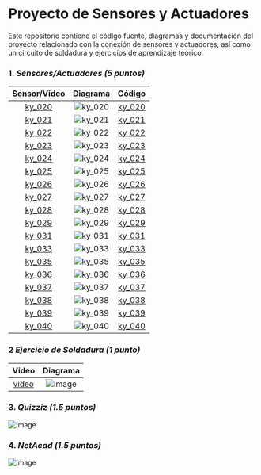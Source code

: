 # Proyecto de Sensores y Actuadores
Este repositorio contiene el código fuente, diagramas y documentación del proyecto relacionado con la conexión de sensores y actuadores, 
así como un circuito de soldadura y ejercicios de aprendizaje teórico.

### 1. *Sensores/Actuadores (5 puntos)*
| Sensor/Video | Diagrama | Código |
|:---:       |     :---:      |        :---:  |
| [ky_020](https://drive.google.com/file/d/1il12CBUcUBlA6g4-58La_Pdp2jWjJRQD/view?usp=drive_link) |  ![ky_020](https://github.com/user-attachments/assets/0e6d71f1-cd3d-4d1e-8c46-d242b452033a)|[ky_020](https://github.com/GalletitaQR/U3_IoT/blob/main/ky_020.py)|
| [ky_021](https://drive.google.com/file/d/1il12CBUcUBlA6g4-58La_Pdp2jWjJRQD/view?usp=drive_link) |  ![ky_021](https://github.com/user-attachments/assets/0e6d71f1-cd3d-4d1e-8c46-d242b452033a)|[ky_021](https://github.com/GalletitaQR/U3_IoT/blob/main/ky_021.py)|
| [ky_022](https://drive.google.com/file/d/1il12CBUcUBlA6g4-58La_Pdp2jWjJRQD/view?usp=drive_link) |  ![ky_022](https://github.com/user-attachments/assets/0e6d71f1-cd3d-4d1e-8c46-d242b452033a)|[ky_022](https://github.com/GalletitaQR/U3_IoT/blob/main/ky_022.py)|
| [ky_023](https://drive.google.com/file/d/1il12CBUcUBlA6g4-58La_Pdp2jWjJRQD/view?usp=drive_link) |  ![ky_023](https://github.com/user-attachments/assets/0e6d71f1-cd3d-4d1e-8c46-d242b452033a)|[ky_023](https://github.com/GalletitaQR/U3_IoT/blob/main/ky_023.py)|
| [ky_024](https://drive.google.com/file/d/1il12CBUcUBlA6g4-58La_Pdp2jWjJRQD/view?usp=drive_link) |  ![ky_024](https://github.com/user-attachments/assets/0e6d71f1-cd3d-4d1e-8c46-d242b452033a)|[ky_024](https://github.com/GalletitaQR/U3_IoT/blob/main/ky_024.py)|
| [ky_025](https://drive.google.com/file/d/1il12CBUcUBlA6g4-58La_Pdp2jWjJRQD/view?usp=drive_link) |  ![ky_025](https://github.com/user-attachments/assets/0e6d71f1-cd3d-4d1e-8c46-d242b452033a)|[ky_025](https://github.com/GalletitaQR/U3_IoT/blob/main/ky_025.py)|
| [ky_026](https://drive.google.com/file/d/1il12CBUcUBlA6g4-58La_Pdp2jWjJRQD/view?usp=drive_link) |  ![ky_026](https://github.com/user-attachments/assets/0e6d71f1-cd3d-4d1e-8c46-d242b452033a)|[ky_026](https://github.com/GalletitaQR/U3_IoT/blob/main/ky_026.py)|
| [ky_027](https://drive.google.com/file/d/1il12CBUcUBlA6g4-58La_Pdp2jWjJRQD/view?usp=drive_link) |  ![ky_027](https://github.com/user-attachments/assets/0e6d71f1-cd3d-4d1e-8c46-d242b452033a)|[ky_027](https://github.com/GalletitaQR/U3_IoT/blob/main/ky_027.py)|
| [ky_028](https://drive.google.com/file/d/1il12CBUcUBlA6g4-58La_Pdp2jWjJRQD/view?usp=drive_link) |  ![ky_028](https://github.com/user-attachments/assets/0e6d71f1-cd3d-4d1e-8c46-d242b452033a)|[ky_028](https://github.com/GalletitaQR/U3_IoT/blob/main/ky_028.py)|
| [ky_029](https://drive.google.com/file/d/1il12CBUcUBlA6g4-58La_Pdp2jWjJRQD/view?usp=drive_link) |  ![ky_029](https://github.com/user-attachments/assets/0e6d71f1-cd3d-4d1e-8c46-d242b452033a)|[ky_029](https://github.com/GalletitaQR/U3_IoT/blob/main/ky_029.py)|
| [ky_031](https://drive.google.com/file/d/1il12CBUcUBlA6g4-58La_Pdp2jWjJRQD/view?usp=drive_link) |  ![ky_031](https://github.com/user-attachments/assets/0e6d71f1-cd3d-4d1e-8c46-d242b452033a)|[ky_031](https://github.com/GalletitaQR/U3_IoT/blob/main/ky_031.py)|
| [ky_033](https://drive.google.com/file/d/1il12CBUcUBlA6g4-58La_Pdp2jWjJRQD/view?usp=drive_link) |  ![ky_033](https://github.com/user-attachments/assets/0e6d71f1-cd3d-4d1e-8c46-d242b452033a)|[ky_033](https://github.com/GalletitaQR/U3_IoT/blob/main/ky_033.py)|
| [ky_035](https://drive.google.com/file/d/1il12CBUcUBlA6g4-58La_Pdp2jWjJRQD/view?usp=drive_link) |  ![ky_035](https://github.com/user-attachments/assets/0e6d71f1-cd3d-4d1e-8c46-d242b452033a)|[ky_035](https://github.com/GalletitaQR/U3_IoT/blob/main/ky_035.py)|
| [ky_036](https://drive.google.com/file/d/1il12CBUcUBlA6g4-58La_Pdp2jWjJRQD/view?usp=drive_link) |  ![ky_036](https://github.com/user-attachments/assets/0e6d71f1-cd3d-4d1e-8c46-d242b452033a)|[ky_036](https://github.com/GalletitaQR/U3_IoT/blob/main/ky_036.py)|
| [ky_037](https://drive.google.com/file/d/1il12CBUcUBlA6g4-58La_Pdp2jWjJRQD/view?usp=drive_link) |  ![ky_037](https://github.com/user-attachments/assets/0e6d71f1-cd3d-4d1e-8c46-d242b452033a)|[ky_037](https://github.com/GalletitaQR/U3_IoT/blob/main/ky_037.py)|
| [ky_038](https://drive.google.com/file/d/1il12CBUcUBlA6g4-58La_Pdp2jWjJRQD/view?usp=drive_link) |  ![ky_038](https://github.com/user-attachments/assets/0e6d71f1-cd3d-4d1e-8c46-d242b452033a)|[ky_038](https://github.com/GalletitaQR/U3_IoT/blob/main/ky_038.py)|
| [ky_039](https://drive.google.com/file/d/1il12CBUcUBlA6g4-58La_Pdp2jWjJRQD/view?usp=drive_link) |  ![ky_039](https://github.com/user-attachments/assets/0e6d71f1-cd3d-4d1e-8c46-d242b452033a)|[ky_039](https://github.com/GalletitaQR/U3_IoT/blob/main/ky_039.py)|
| [ky_040](https://drive.google.com/file/d/1il12CBUcUBlA6g4-58La_Pdp2jWjJRQD/view?usp=drive_link) |  ![ky_040](https://github.com/user-attachments/assets/0e6d71f1-cd3d-4d1e-8c46-d242b452033a)|[ky_040](https://github.com/GalletitaQR/U3_IoT/blob/main/ky_040.py)|

### 2 *Ejercicio de Soldadura (1 punto)*
| Video | Diagrama |
|:---:       |     :---:      |
| [video](https://drive.google.com/file/d/1kcMVziPkRsYQSMFeLHTvjWzE0Q6Km26n/view?usp=drivesdk)|![image](https://github.com/user-attachments/assets/9619f355-cec2-49e7-a2d8-c8ace12e7b4f)|

### 3. *Quizziz (1.5 puntos)*
   ![image](https://github.com/user-attachments/assets/ed885d8b-4f22-4203-acab-9dd6be580567)

### 4. *NetAcad (1.5 puntos)*
   ![image](https://github.com/user-attachments/assets/1fad6208-c3ff-4037-99c2-07f06d7b957b)
